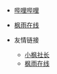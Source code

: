 <!-- _navbar.md -->

* [哔哩哔哩](https://space.bilibili.com/1100962821)

* [枫雨在线](https://www.ifyzx.com)

* 友情链接
  * [小枫社长](https://space.bilibili.com/1100962821)
  * [枫雨在线](https://www.ifyzx.com)